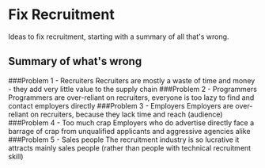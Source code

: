 # Fix Recruitment
Ideas to fix recruitment, starting with a summary of all that's wrong.

## Summary of what's wrong

###Problem 1 - Recruiters
Recruiters are mostly a waste of time and money - they add very little value to the supply chain
###Problem 2 - Programmers
Programmers are over-reliant on recruiters, everyone is too lazy to find and contact employers directly
###Problem 3 - Employers
Employers are over-reliant on recruiters, because they lack time and reach (audience)
###Problem 4 - Too much crap
Employers who do advertise directly face a barrage of crap from unqualified applicants and aggressive agencies alike
###Problem 5 - Sales people
The recruitment industry is so lucrative it attracts mainly sales people (rather than people with technical recruitment skill)


